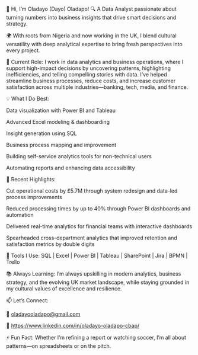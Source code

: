 👋 Hi, I’m Oladayo (Dayo) Oladapo!
🔍 A Data Analyst passionate about turning numbers into business insights that drive smart decisions and strategy.

🌍 With roots from Nigeria and now working in the UK, I blend cultural versatility with deep analytical expertise to bring fresh perspectives into every project.

🔭 Current Role:
I work in data analytics and business operations, where I support high-impact decisions by uncovering patterns, highlighting inefficiencies, and telling compelling stories with data. I’ve helped streamline business processes, reduce costs, and increase customer satisfaction across multiple industries—banking, tech, media, and finance.

💡 What I Do Best:

Data visualization with Power BI and Tableau

Advanced Excel modeling & dashboarding

Insight generation using SQL 

Business process mapping and improvement

Building self-service analytics tools for non-technical users

Automating reports and enhancing data accessibility

🚀 Recent Highlights:

Cut operational costs by £5.7M through system redesign and data-led process improvements

Reduced processing times by up to 40% through Power BI dashboards and automation

Delivered real-time analytics for financial teams with interactive dashboards

Spearheaded cross-department analytics that improved retention and satisfaction metrics by double digits

🔧 Tools I Use:
SQL | Excel | Power BI | Tableau | SharePoint | Jira | BPMN | Trello

📚 Always Learning:
I’m always upskilling in modern analytics, business strategy, and the evolving UK market landscape, while staying grounded in my cultural values of excellence and resilience.

📫 Let’s Connect:

📧 oladayooladapo@gmail.com

💼 https://www.linkedin.com/in/oladayo-oladapo-cbap/

⚡ Fun Fact:
Whether I’m refining a report or watching soccer, I’m all about patterns—on spreadsheets or on the pitch. 
